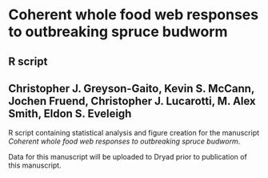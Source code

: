 Coherent whole food web responses to outbreaking spruce budworm
=========

R script
--------

Christopher J. Greyson-Gaito, Kevin S. McCann, Jochen Fruend, Christopher J. Lucarotti, M. Alex Smith, Eldon S. Eveleigh
----------

R script containing statistical analysis and figure creation for the manuscript *Coherent whole food web responses to outbreaking spruce budworm*.

Data for this manuscript will be uploaded to Dryad prior to publication of this manuscript.



